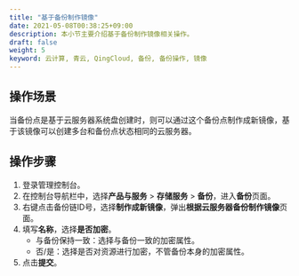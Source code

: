 ```yaml
---
title: "基于备份制作镜像"
date: 2021-05-08T00:38:25+09:00
description: 本小节主要介绍基于备份制作镜像相关操作。
draft: false
weight: 5
keyword: 云计算, 青云, QingCloud, 备份, 备份操作, 镜像
---
```


## 操作场景

当备份点是基于云服务器系统盘创建时，则可以通过这个备份点制作成新镜像，基于该镜像可以创建多台和备份点状态相同的云服务器。

## 操作步骤

1. 登录管理控制台。
2. 在控制台导航栏中，选择**产品与服务** > **存储服务** > **备份**，进入**备份**页面。
3. 右键点击备份链ID号，选择**制作成新镜像**，弹出**根据云服务器备份制作镜像**页面。
4. 填写**名称**，选择**是否加密**。
   - 与备份保持一致：选择与备份一致的加密属性。
   - 否/是：选择是否对资源进行加密，不管备份本身的加密属性。
5. 点击**提交**。